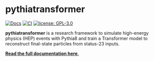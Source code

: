 # pythiatransformer

[![Docs](https://img.shields.io/badge/docs-latest-brightgreen.svg)](https://<user>.github.io/pythiatransformer/)
[![CI](https://github.com/<user>/pythiatransformer/actions/workflows/tests.yml/badge.svg)](https://github.com/<user>/pythiatransformer/actions/workflows/tests.yml)
[![license: GPL-3.0](https://img.shields.io/badge/license-GPL--3.0-orange.svg)](./LICENSE)

**pythiatransformer** is a research framework to simulate high-energy physics (HEP) events with Pythia8 and train a Transformer model to reconstruct final-state particles from status-23 inputs.

[**Read the full documentation here**.](https://albertomontanelli.github.io/pythiatransformer/)